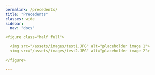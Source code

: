 ```yaml
---
permalink: /precedents/
title: "Precedents"
classes: wide
sidebar:
  nav: "docs"

<figure class="half full">

  <img src="/assets/images/test1.JPG" alt="placeholder image 1">
  <img src="/assets/images/test2.JPG" alt="placeholder image 2">   
    
</figure>

---
```

